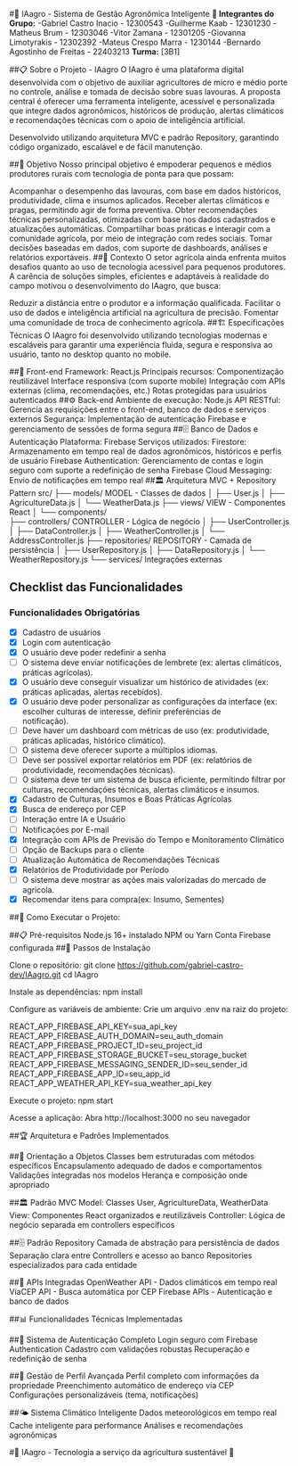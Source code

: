 #🌱 IAagro - Sistema de Gestão Agronômica Inteligente
**👥 Integrantes do Grupo:**
-Gabriel Castro Inacio - 12300543
-Guilherme Kaab - 12301230
-Matheus Brum - 12303046
-Vitor Zamana - 12301205
-Giovanna Limotyrakis - 12302392
-Mateus Crespo Marra - 1230144
-Bernardo Agostinho de Freitas - 22403213
**Turma:** [3B1] 

##📋 Sobre o Projeto - IAagro
O IAagro é uma plataforma digital desenvolvida com o objetivo de auxiliar agricultores de micro e médio porte no controle, análise e tomada de decisão sobre suas lavouras. A proposta central é oferecer uma ferramenta inteligente, acessível e personalizada que integre dados agronômicos, históricos de produção, alertas climáticos e recomendações técnicas com o apoio de inteligência artificial.

Desenvolvido utilizando arquitetura MVC e padrão Repository, garantindo código organizado, escalável e de fácil manutenção.

##🎯 Objetivo
Nosso principal objetivo é empoderar pequenos e médios produtores rurais com tecnologia de ponta para que possam:

Acompanhar o desempenho das lavouras, com base em dados históricos, produtividade, clima e insumos aplicados.
Receber alertas climáticos e pragas, permitindo agir de forma preventiva.
Obter recomendações técnicas personalizadas, otimizadas com base nos dados cadastrados e atualizações automáticas.
Compartilhar boas práticas e interagir com a comunidade agrícola, por meio de integração com redes sociais.
Tomar decisões baseadas em dados, com suporte de dashboards, análises e relatórios exportáveis.
##🌾 Contexto
O setor agrícola ainda enfrenta muitos desafios quanto ao uso de tecnologia acessível para pequenos produtores. A carência de soluções simples, eficientes e adaptáveis à realidade do campo motivou o desenvolvimento do IAagro, que busca:

Reduzir a distância entre o produtor e a informação qualificada.
Facilitar o uso de dados e inteligência artificial na agricultura de precisão.
Fomentar uma comunidade de troca de conhecimento agrícola.
##🏗️ Especificações Técnicas
O IAagro foi desenvolvido utilizando tecnologias modernas e escaláveis para garantir uma experiência fluida, segura e responsiva ao usuário, tanto no desktop quanto no mobile.

##🎨 Front-end
Framework: React.js
Principais recursos:
Componentização reutilizável
Interface responsiva (com suporte mobile)
Integração com APIs externas (clima, recomendações, etc.)
Rotas protegidas para usuários autenticados
##⚙️ Back-end
Ambiente de execução: Node.js
API RESTful: Gerencia as requisições entre o front-end, banco de dados e serviços externos
Segurança: Implementação de autenticação Firebase e gerenciamento de sessões de forma segura
##🗄️ Banco de Dados e Autenticação
Plataforma: Firebase
Serviços utilizados:
Firestore: Armazenamento em tempo real de dados agronômicos, históricos e perfis de usuário
Firebase Authentication: Gerenciamento de contas e login seguro com suporte a redefinição de senha
Firebase Cloud Messaging: Envio de notificações em tempo real
##🏛️ Arquitetura MVC + Repository Pattern
src/
├── models/            MODEL - Classes de dados
│   ├── User.js
│   ├── AgricultureData.js
│   └── WeatherData.js
├── views/             VIEW - Componentes React
│   └── components/   
├── controllers/       CONTROLLER - Lógica de negócio
│   ├── UserController.js
│   ├── DataController.js
│   ├── WeatherController.js
│   └── AddressController.js
├── repositories/      REPOSITORY - Camada de persistência
│   ├── UserRepository.js
│   ├── DataRepository.js
│   └── WeatherRepository.js
└── services/          Integrações externas

## Checklist das Funcionalidades

### Funcionalidades Obrigatórias
- [x] Cadastro de usuários
- [x] Login com autenticação
- [x] O usuário deve poder redefinir a senha
- [ ] O sistema deve enviar notificações de lembrete (ex: alertas climáticos, práticas agrícolas).
- [x] O usuário deve conseguir visualizar um histórico de atividades (ex: práticas aplicadas, alertas recebidos).
- [x] O usuário deve poder personalizar as configurações da interface (ex: escolher culturas de interesse, definir preferências de     
      notificação).
- [ ] Deve haver um dashboard com métricas de uso (ex: produtividade, práticas aplicadas, histórico climático).
- [ ] O sistema deve oferecer suporte a múltiplos idiomas.
- [ ] Deve ser possível exportar relatórios em PDF (ex: relatórios de produtividade, recomendações técnicas).
- [ ] O sistema deve ter um sistema de busca eficiente, permitindo filtrar por culturas, recomendações técnicas, alertas climáticos e 
      insumos.
- [x] Cadastro de Culturas, Insumos e Boas Práticas Agrícolas
- [x] Busca de endereço por CEP
- [ ]  Interação entre IA e Usuário
- [ ]  Notificações por E-mail
- [x]  Integração com APIs de Previsão do Tempo e Monitoramento Climático
- [ ]  Opção de Backups para o cliente
- [ ]  Atualização Automática de Recomendações Técnicas
- [x]  Relatórios de Produtividade por Período
- [ ]  O sistema deve mostrar as ações mais valorizadas do mercado de agricola.
- [x]  Recomendar itens para compra(ex: Insumo, Sementes)

##🚀 Como Executar o Projeto:

##📋 Pré-requisitos
Node.js 16+ instalado
NPM ou Yarn
Conta Firebase configurada
##🔧 Passos de Instalação

Clone o repositório:
git clone https://github.com/gabriel-castro-dev/IAagro.git
cd IAagro

Instale as dependências:
npm install

Configure as variáveis de ambiente: Crie um arquivo .env na raiz do projeto:

REACT_APP_FIREBASE_API_KEY=sua_api_key
REACT_APP_FIREBASE_AUTH_DOMAIN=seu_auth_domain
REACT_APP_FIREBASE_PROJECT_ID=seu_project_id
REACT_APP_FIREBASE_STORAGE_BUCKET=seu_storage_bucket
REACT_APP_FIREBASE_MESSAGING_SENDER_ID=seu_sender_id
REACT_APP_FIREBASE_APP_ID=seu_app_id
REACT_APP_WEATHER_API_KEY=sua_weather_api_key

Execute o projeto:
npm start

Acesse a aplicação: Abra http://localhost:3000 no seu navegador

##🏆 Arquitetura e Padrões Implementados

##🎯 Orientação a Objetos
Classes bem estruturadas com métodos específicos
Encapsulamento adequado de dados e comportamentos
Validações integradas nos modelos
Herança e composição onde apropriado

##🏛️ Padrão MVC
Model: Classes User, AgricultureData, WeatherData
View: Componentes React organizados e reutilizáveis
Controller: Lógica de negócio separada em controllers específicos

##🗄️ Padrão Repository
Camada de abstração para persistência de dados
Separação clara entre Controllers e acesso ao banco
Repositories especializados para cada entidade

##🔧 APIs Integradas
OpenWeather API - Dados climáticos em tempo real
ViaCEP API - Busca automática por CEP
Firebase APIs - Autenticação e banco de dados

##📊 Funcionalidades Técnicas Implementadas

##🔐 Sistema de Autenticação Completo
Login seguro com Firebase Authentication
Cadastro com validações robustas
Recuperação e redefinição de senha

##👤 Gestão de Perfil Avançada
Perfil completo com informações da propriedade
Preenchimento automático de endereço via CEP
Configurações personalizáveis (tema, notificações)

##🌤️ Sistema Climático Inteligente
Dados meteorológicos em tempo real
Cache inteligente para performance
Análises e recomendações agronômicas


#🌱 IAagro - Tecnologia a serviço da agricultura sustentável 🚀
